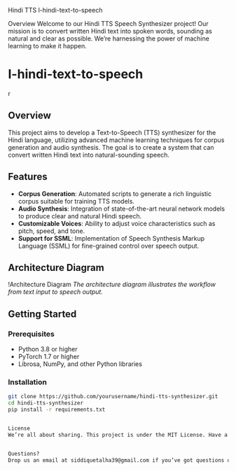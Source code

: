 
Hindi TTS l-hindi-text-to-speech

Overview
Welcome to our Hindi TTS Speech Synthesizer project! Our mission is to convert written Hindi text into spoken words, sounding as natural and clear as possible. We’re harnessing the power of machine learning to make it happen.



# I-hindi-text-to-speech
r

## Overview
This project aims to develop a Text-to-Speech (TTS) synthesizer for the Hindi language, utilizing advanced machine learning techniques for corpus generation and audio synthesis. The goal is to create a system that can convert written Hindi text into natural-sounding speech.

## Features
- **Corpus Generation**: Automated scripts to generate a rich linguistic corpus suitable for training TTS models.
- **Audio Synthesis**: Integration of state-of-the-art neural network models to produce clear and natural Hindi speech.
- **Customizable Voices**: Ability to adjust voice characteristics such as pitch, speed, and tone.
- **Support for SSML**: Implementation of Speech Synthesis Markup Language (SSML) for fine-grained control over speech output.

## Architecture Diagram
!Architecture Diagram
*The architecture diagram illustrates the workflow from text input to speech output.*

## Getting Started
### Prerequisites
- Python 3.8 or higher
- PyTorch 1.7 or higher
- Librosa, NumPy, and other Python libraries

### Installation
```bash
git clone https://github.com/yourusername/hindi-tts-synthesizer.git
cd hindi-tts-synthesizer
pip install -r requirements.txt


License
We’re all about sharing. This project is under the MIT License. Have a look at the license document for more details.


Questions?
Drop us an email at siddiquetalha39@gmail.com if you’ve got questions or feedback.
